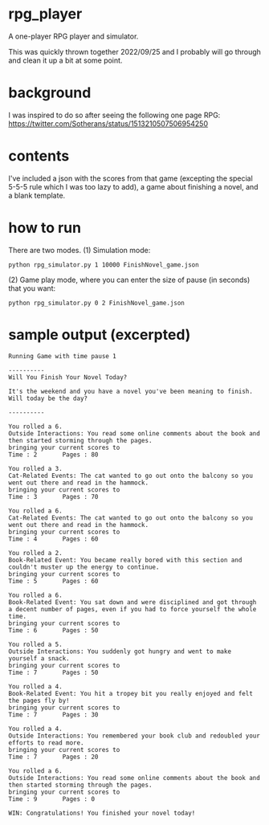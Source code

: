 # rpg_player
A one-player RPG player and simulator.

This was quickly thrown together 2022/09/25 and I probably will go through and clean it up a bit at some point.

# background
I was inspired to do so after seeing the following one page RPG: https://twitter.com/Sotherans/status/1513210507506954250

# contents
I've included a json with the scores from that game (excepting the special 5-5-5 rule which I was too lazy to add), a game about finishing a novel, and a blank template.

# how to run
There are two modes. 
(1) Simulation mode: 
```
python rpg_simulator.py 1 10000 FinishNovel_game.json
```
(2) Game play mode, where you can enter the size of pause (in seconds) that you want:

```
python rpg_simulator.py 0 2 FinishNovel_game.json
```
# sample output (excerpted)

```
Running Game with time pause 1

---------- 
Will You Finish Your Novel Today? 

It's the weekend and you have a novel you've been meaning to finish. Will today be the day? 

----------

You rolled a 6.
Outside Interactions: You read some online comments about the book and then started storming through the pages.
bringing your current scores to
Time : 2       Pages : 80       

You rolled a 3.
Cat-Related Events: The cat wanted to go out onto the balcony so you went out there and read in the hammock.
bringing your current scores to
Time : 3       Pages : 70       

You rolled a 6.
Cat-Related Events: The cat wanted to go out onto the balcony so you went out there and read in the hammock.
bringing your current scores to
Time : 4       Pages : 60       

You rolled a 2.
Book-Related Event: You became really bored with this section and couldn't muster up the energy to continue.
bringing your current scores to
Time : 5       Pages : 60       

You rolled a 6.
Book-Related Event: You sat down and were disciplined and got through a decent number of pages, even if you had to force yourself the whole time.
bringing your current scores to
Time : 6       Pages : 50       

You rolled a 5.
Outside Interactions: You suddenly got hungry and went to make yourself a snack.
bringing your current scores to
Time : 7       Pages : 50       

You rolled a 4.
Book-Related Event: You hit a tropey bit you really enjoyed and felt the pages fly by!
bringing your current scores to
Time : 7       Pages : 30       

You rolled a 4.
Outside Interactions: You remembered your book club and redoubled your efforts to read more.
bringing your current scores to
Time : 7       Pages : 20       

You rolled a 6.
Outside Interactions: You read some online comments about the book and then started storming through the pages.
bringing your current scores to
Time : 9       Pages : 0       

WIN: Congratulations! You finished your novel today!

```
